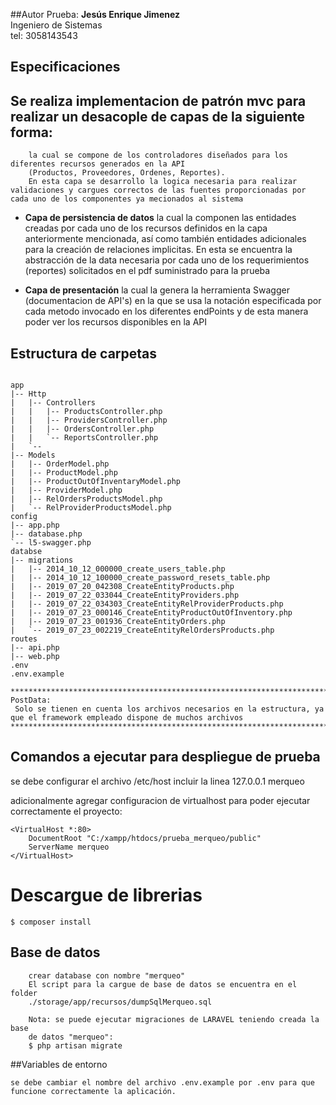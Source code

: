 ##Autor Prueba:
<b>Jesús Enrique Jimenez</b><br>
Ingeniero de Sistemas<br>
tel: 3058143543
 

## Especificaciones

Se realiza implementacion de patrón mvc para realizar un desacople de capas de la siguiente forma:
- 
        la cual se compone de los controladores diseñados para los diferentes recursos generados en la API 
        (Productos, Proveedores, Ordenes, Reportes).
        En esta capa se desarrollo la logica necesaria para realizar validaciones y cargues correctos de las fuentes proporcionadas por cada uno de los componentes ya mecionados al sistema

- <b>Capa de persistencia de datos</b>
        la cual la componen las entidades creadas por cada uno de los recursos definidos en la capa anteriormente mencionada,
        así como también entidades adicionales para la creación de relaciones implicitas.
        En esta se encuentra la abstracción de la data necesaria por cada 
        uno de los requerimientos (reportes) solicitados en el pdf suministrado para la prueba

- <b>Capa de presentación</b> 
        la cual la genera la herramienta Swagger (documentacion de API's) en la que se usa la notación especificada por cada metodo invocado 
        en los diferentes endPoints y de esta manera poder ver los recursos disponibles en la API
## Estructura de carpetas

```

app
|-- Http
|   |-- Controllers
|   |   |-- ProductsController.php
|   |   |-- ProvidersController.php
|   |   |-- OrdersController.php
|   |   `-- ReportsController.php
|   `--
|-- Models
|   |-- OrderModel.php
|   |-- ProductModel.php
|   |-- ProductOutOfInventaryModel.php
|   |-- ProviderModel.php
|   |-- RelOrdersProductsModel.php
|   `-- RelProviderProductsModel.php
config
|-- app.php
|-- database.php
`-- l5-swagger.php
databse
|-- migrations
|   |-- 2014_10_12_000000_create_users_table.php
|   |-- 2014_10_12_100000_create_password_resets_table.php
|   |-- 2019_07_20_042308_CreateEntityProducts.php
|   |-- 2019_07_22_033044_CreateEntityProviders.php
|   |-- 2019_07_22_034303_CreateEntityRelProviderProducts.php
|   |-- 2019_07_23_000146_CreateEntityProductOutOfInventory.php
|   |-- 2019_07_23_001936_CreateEntityOrders.php
|   `-- 2019_07_23_002219_CreateEntityRelOrdersProducts.php
routes
|-- api.php
|-- web.php
.env
.env.example

********************************************************************************************
PostData:
 Solo se tienen en cuenta los archivos necesarios en la estructura, ya que el framework empleado dispone de muchos archivos
********************************************************************************************

```

## Comandos a ejecutar para despliegue de prueba
se debe configurar el archivo /etc/host incluir la linea
127.0.0.1 merqueo

adicionalmente agregar configuracion de virtualhost para poder ejecutar 
correctamente el proyecto:
```
<VirtualHost *:80>
    DocumentRoot "C:/xampp/htdocs/prueba_merqueo/public"
    ServerName merqueo
</VirtualHost>
```
# Descargue de librerias 
    $ composer install
    
## Base de datos
```
    crear database con nombre "merqueo"
    El script para la cargue de base de datos se encuentra en el folder
    ./storage/app/recursos/dumpSqlMerqueo.sql
    
    Nota: se puede ejecutar migraciones de LARAVEL teniendo creada la base
    de datos "merqueo":
    $ php artisan migrate
```

##Variables de entorno
```
se debe cambiar el nombre del archivo .env.example por .env para que funcione correctamente la aplicación.
```